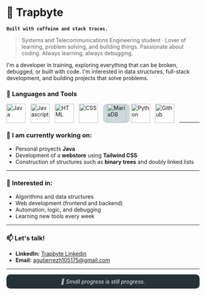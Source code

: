 # 👾 Trapbyte

**`Built with caffeine and stack traces.`**

> Systems and Telecommunications Engineering student · Lover of learning, problem solving, and building things. Passionate about coding. Always learning, always debugging.

I'm a developer in training, exploring everything that can be broken, debugged, or built with code. I'm interested in data structures, full-stack development, and building projects that solve problems.

### 🧰 Languages and Tools
<img align="left" alt="Java" title="Java" width="50px" style="padding-right:10px;" src="https://cdn.jsdelivr.net/gh/devicons/devicon@latest/icons/java/java-original.svg">

<img align="left" alt="Javascript" title="Javascript" width="50px" style="padding-right:10px;" src="https://cdn.jsdelivr.net/gh/devicons/devicon@latest/icons/javascript/javascript-original.svg">

<img align="left" alt="HTML" title="HTML" width="50px" style="padding-right:10px;" src="https://cdn.jsdelivr.net/gh/devicons/devicon@latest/icons/html5/html5-original.svg">

<img align="left" alt="CSS" title="CSS" width="50px" style="padding-right:10px;" src="https://cdn.jsdelivr.net/gh/devicons/devicon@latest/icons/css3/css3-original.svg">

<img align="left" alt="MariaDB" title="MariaDB" width="50px" style="padding-right:10px; padding-left:10px; background-color: #CCD8DC; border-radius: 10px;" src="https://cdn.jsdelivr.net/gh/devicons/devicon@latest/icons/mariadb/mariadb-original.svg">

<img align="left" alt="Python" title="Python" width="50px" style="padding-right:10px;" src="https://cdn.jsdelivr.net/gh/devicons/devicon@latest/icons/python/python-original.svg">

<img align="left" alt="Github" title="Github" width="50px" style="padding-right:10px;" src="https://cdn.jsdelivr.net/gh/devicons/devicon@latest/icons/github/github-original.svg">

<br>
<br>

---

### 🚧 I am currently working on:
- Personal proyects **Java**
- Development of a **webstore** using **Tailwind CSS**
- Construction of structures such as **binary trees** and doubly linked lists

---

### 🧠 Interested in:
- Algorithms and data structures
- Web development (frontend and backend)
- Automation, logic, and debugging
- Learning new tools every week

---

### 📫 Let's talk!
- **LinkedIn:** [Trapbyte Linkedin](https://www.linkedin.com/in/gutydev)
- **Email:** [agutierrezh105175@gmail.com](agutierrezh105175@gmail.com)

---

<p align="center" style="background-color: #263238; color: #ECEFF1; padding: 10px; border-radius: 10px;">
  <em>🎯 Small progress is still progress.<br>
</p>

